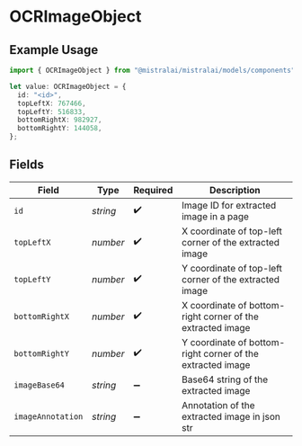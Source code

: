 # OCRImageObject

## Example Usage

```typescript
import { OCRImageObject } from "@mistralai/mistralai/models/components";

let value: OCRImageObject = {
  id: "<id>",
  topLeftX: 767466,
  topLeftY: 516833,
  bottomRightX: 982927,
  bottomRightY: 144058,
};
```

## Fields

| Field                                                      | Type                                                       | Required                                                   | Description                                                |
| ---------------------------------------------------------- | ---------------------------------------------------------- | ---------------------------------------------------------- | ---------------------------------------------------------- |
| `id`                                                       | *string*                                                   | :heavy_check_mark:                                         | Image ID for extracted image in a page                     |
| `topLeftX`                                                 | *number*                                                   | :heavy_check_mark:                                         | X coordinate of top-left corner of the extracted image     |
| `topLeftY`                                                 | *number*                                                   | :heavy_check_mark:                                         | Y coordinate of top-left corner of the extracted image     |
| `bottomRightX`                                             | *number*                                                   | :heavy_check_mark:                                         | X coordinate of bottom-right corner of the extracted image |
| `bottomRightY`                                             | *number*                                                   | :heavy_check_mark:                                         | Y coordinate of bottom-right corner of the extracted image |
| `imageBase64`                                              | *string*                                                   | :heavy_minus_sign:                                         | Base64 string of the extracted image                       |
| `imageAnnotation`                                          | *string*                                                   | :heavy_minus_sign:                                         | Annotation of the extracted image in json str              |